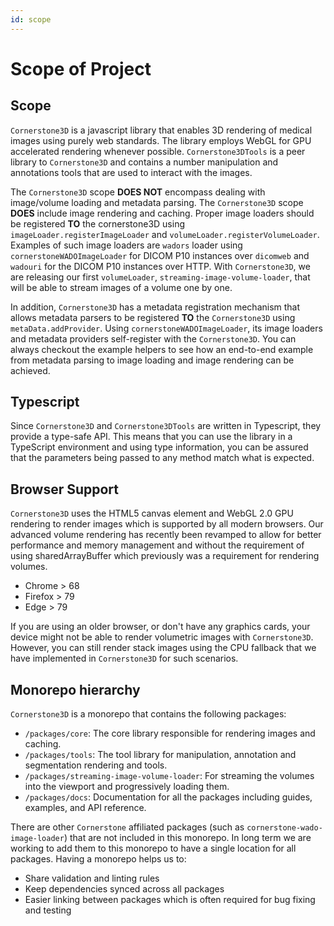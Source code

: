 ```yaml
---
id: scope
---
```


# Scope of Project

## Scope

`Cornerstone3D` is a javascript library that enables 3D rendering of medical images
using purely web standards. The library employs WebGL for GPU accelerated rendering
whenever possible. `Cornerstone3DTools` is a peer library to `Cornerstone3D` and
contains a number manipulation and annotations tools that are used to interact with
the images.

The `Cornerstone3D` scope **DOES NOT** encompass dealing with image/volume loading
and metadata parsing. The `Cornerstone3D` scope **DOES** include image rendering and caching.
Proper image loaders should be registered **TO** the cornerstone3D using `imageLoader.registerImageLoader`
and `volumeLoader.registerVolumeLoader`. Examples of such image loaders are `wadors` loader
using `cornerstoneWADOImageLoader` for DICOM P10 instances over `dicomweb` and `wadouri` for
the DICOM P10 instances over HTTP. With `Cornerstone3D`, we are releasing our first `volumeLoader`,
`streaming-image-volume-loader`, that will be able to stream images of a volume one by one.

In addition, `Cornerstone3D` has a metadata registration mechanism that allows
metadata parsers to be registered **TO** the `Cornerstone3D` using `metaData.addProvider`.
Using `cornerstoneWADOImageLoader`, its image loaders and metadata providers self-register
with the `Cornerstone3D`. You can always checkout the example helpers to see how an
end-to-end example from metadata parsing to image loading and image rendering can be achieved.

## Typescript

Since `Cornerstone3D` and `Cornerstone3DTools` are written in Typescript, they provide
a type-safe API. This means that you can use the library in a TypeScript environment
and using type information, you can be assured that the parameters being passed to any method
match what is expected.

## Browser Support

`Cornerstone3D` uses the HTML5 canvas element and WebGL 2.0 GPU rendering to render images which is supported by all modern browsers.
Our advanced volume rendering has recently been revamped to allow for better performance and memory management and without the
requirement of using sharedArrayBuffer which previously was a requirement for rendering volumes.

- Chrome > 68
- Firefox > 79
- Edge > 79

If you are using an older browser, or don't have any graphics cards, your device might not be able to
render volumetric images with `Cornerstone3D`. However, you can still render stack images using the
CPU fallback that we have implemented in `Cornerstone3D` for such scenarios.


## Monorepo hierarchy

`Cornerstone3D` is a monorepo that contains the following packages:

- `/packages/core`: The core library responsible for rendering images and caching.
- `/packages/tools`: The tool library for manipulation, annotation and segmentation rendering and tools.
- `/packages/streaming-image-volume-loader`: For streaming the volumes into the viewport and progressively loading them.
- `/packages/docs`: Documentation for all the packages including guides, examples, and API reference.

There are other `Cornerstone` affiliated packages (such as `cornerstone-wado-image-loader`) that are not included in this monorepo. In long term we are working to add them to this monorepo to have a single location for all packages.
Having a monorepo helps us to:

- Share validation and linting rules
- Keep dependencies synced across all packages
- Easier linking between packages which is often required for bug fixing and testing
